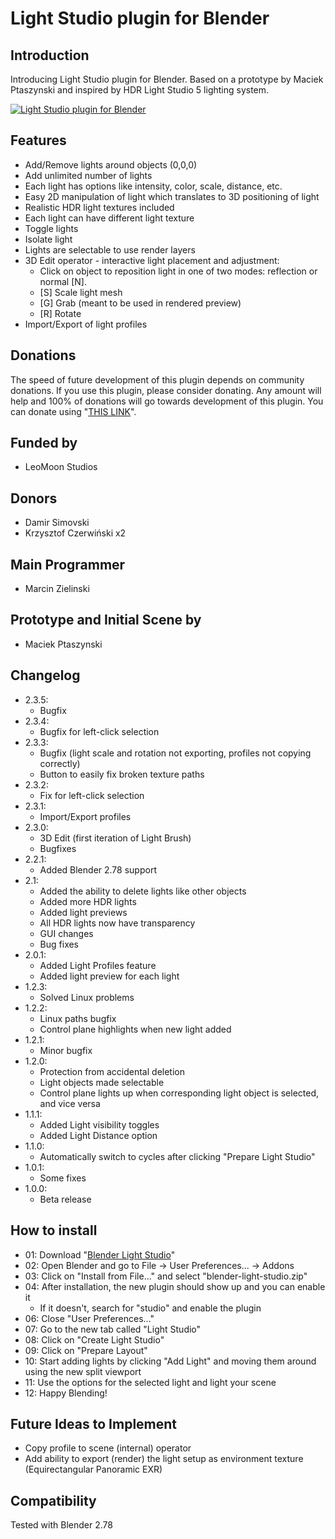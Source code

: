 # Light Studio plugin for Blender
## Introduction
Introducing Light Studio plugin for Blender. Based on a prototype by Maciek Ptaszynski and inspired by HDR Light Studio 5 lighting system.

[![Light Studio plugin for Blender](http://img.youtube.com/vi/I6KVYMLFR98/0.jpg)](https://www.youtube.com/watch?v=I6KVYMLFR98)

## Features
  - Add/Remove lights around objects (0,0,0)
  - Add unlimited number of lights
  - Each light has options like intensity, color, scale, distance, etc.
  - Easy 2D manipulation of light which translates to 3D positioning of light
  - Realistic HDR light textures included
  - Each light can have different light texture
  - Toggle lights
  - Isolate light
  - Lights are selectable to use render layers
  - 3D Edit operator - interactive light placement and adjustment:
	- Click on object to reposition light in one of two modes: reflection or normal [N].
	- [S] Scale light mesh
	- [G] Grab (meant to be used in rendered preview)
	- [R] Rotate
  - Import/Export of light profiles

## Donations
The speed of future development of this plugin depends on community donations. If you use this plugin, please consider donating. Any amount will help and 100% of donations will go towards development of this plugin. You can donate using "[THIS LINK](https://www.paypal.me/aminpersia)".

## Funded by
  - LeoMoon Studios

## Donors
  - Damir Simovski
  - Krzysztof Czerwiński x2

## Main Programmer
  - Marcin Zielinski

## Prototype and Initial Scene by
  - Maciek Ptaszynski

## Changelog
  - 2.3.5:
    - Bugfix
  - 2.3.4:
    - Bugfix for left-click selection
  - 2.3.3:
    - Bugfix (light scale and rotation not exporting, profiles not copying correctly)
    - Button to easily fix broken texture paths
  - 2.3.2:
    - Fix for left-click selection
  - 2.3.1:
    - Import/Export profiles
  - 2.3.0:
    - 3D Edit (first iteration of Light Brush)
    - Bugfixes
  - 2.2.1:
    - Added Blender 2.78 support
  - 2.1:
    - Added the ability to delete lights like other objects
    - Added more HDR lights
    - Added light previews
    - All HDR lights now have transparency
    - GUI changes
    - Bug fixes
  - 2.0.1:
    - Added Light Profiles feature
	- Added light preview for each light
  - 1.2.3:
    - Solved Linux problems
  - 1.2.2:
    - Linux paths bugfix
    - Control plane highlights when new light added
  - 1.2.1:
    - Minor bugfix
  - 1.2.0:
    - Protection from accidental deletion
    - Light objects made selectable
    - Control plane lights up when corresponding light object is selected, and vice versa
  - 1.1.1:
    - Added Light visibility toggles
    - Added Light Distance option
  - 1.1.0: 
    - Automatically switch to cycles after clicking "Prepare Light Studio"
  - 1.0.1:
    - Some fixes
  - 1.0.0:
    - Beta release

## How to install
  - 01: Download "[Blender Light Studio](https://leomoon.com/projects/plugins/blender-light-studio/)"
  - 02: Open Blender and go to File -> User Preferences... -> Addons
  - 03: Click on "Install from File..." and select "blender-light-studio.zip"
  - 04: After installation, the new plugin should show up and you can enable it
    - If it doesn't, search for "studio" and enable the plugin
  - 06: Close "User Preferences..."
  - 07: Go to the new tab called "Light Studio"
  - 08: Click on "Create Light Studio"
  - 09: Click on "Prepare Layout"
  - 10: Start adding lights by clicking "Add Light" and moving them around using the new split viewport
  - 11: Use the options for the selected light and light your scene
  - 12: Happy Blending!

## Future Ideas to Implement
  - Copy profile to scene (internal) operator
  - Add ability to export (render) the light setup as environment texture (Equirectangular Panoramic EXR)

## Compatibility
Tested with Blender 2.78
